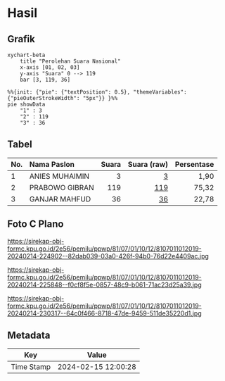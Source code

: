 # Hasil

## Grafik

```mermaid
xychart-beta
    title "Perolehan Suara Nasional"
    x-axis [01, 02, 03]
    y-axis "Suara" 0 --> 119
    bar [3, 119, 36]
```

```mermaid
%%{init: {"pie": {"textPosition": 0.5}, "themeVariables": {"pieOuterStrokeWidth": "5px"}} }%%
pie showData
    "1" : 3
    "2" : 119
    "3" : 36
```

## Tabel

| No. | Nama Paslon    | Suara | Suara (raw) | Persentase |
|:--- |:-------------- | -----:| -----------:| ----------:|
| 1   | ANIES MUHAIMIN | 3     | [3][p-1]    | 1,90       |
| 2   | PRABOWO GIBRAN | 119   | [119][p-2]  | 75,32      |
| 3   | GANJAR MAHFUD  | 36    | [36][p-3]   | 22,78      |


[p-1]: https://github.com/gigit-pemilu/pemilu-2024/blob/main/pilpres/hitung-suara/sub/81-maluku/sub/07-kepulauan-aru/sub/01-pulau-pulau-aru/sub/1012-galai-dubu/sub/019-tps/sub/paslon-1.txt
[p-2]: https://github.com/gigit-pemilu/pemilu-2024/blob/main/pilpres/hitung-suara/sub/81-maluku/sub/07-kepulauan-aru/sub/01-pulau-pulau-aru/sub/1012-galai-dubu/sub/019-tps/sub/paslon-2.txt
[p-3]: https://github.com/gigit-pemilu/pemilu-2024/blob/main/pilpres/hitung-suara/sub/81-maluku/sub/07-kepulauan-aru/sub/01-pulau-pulau-aru/sub/1012-galai-dubu/sub/019-tps/sub/paslon-3.txt

## Foto C Plano

https://sirekap-obj-formc.kpu.go.id/2e56/pemilu/ppwp/81/07/01/10/12/8107011012019-20240214-224902--82dab039-03a0-426f-94b0-76d22e4409ac.jpg

https://sirekap-obj-formc.kpu.go.id/2e56/pemilu/ppwp/81/07/01/10/12/8107011012019-20240214-225848--f0cf8f5e-0857-48c9-b061-71ac23d25a39.jpg

https://sirekap-obj-formc.kpu.go.id/2e56/pemilu/ppwp/81/07/01/10/12/8107011012019-20240214-230317--64c0f466-8718-47de-9459-511de35220d1.jpg


## Metadata

| Key        | Value               |
| ---------- | ------------------- |
| Time Stamp | 2024-02-15 12:00:28 |



